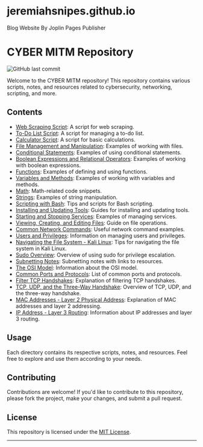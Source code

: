 # jeremiahsnipes.github.io
Blog Website By Joplin Pages Publisher
# CYBER MITM Repository

![GitHub last commit](https://img.shields.io/github/last-commit/your-username/your-repo-name)

Welcome to the CYBER MITM repository! This repository contains various scripts, notes, and resources related to cybersecurity, networking, scripting, and more.

## Contents

- [Web Scraping Script](https://jeremiahsnipes.github.io/article/web-scraping-script): A script for web scraping.
- [To-Do List Script](https://jeremiahsnipes.github.io/article/to-do-list-script): A script for managing a to-do list.
- [Calculator Script](https://jeremiahsnipes.github.io/article/calculator-script): A script for basic calculations.
- [File Management and Manipulation](https://jeremiahsnipes.github.io/article/file-management-and-manipulation): Examples of working with files.
- [Conditional Statements](https://jeremiahsnipes.github.io/article/conditional-statements): Examples of using conditional statements.
- [Boolean Expressions and Relational Operators](https://jeremiahsnipes.github.io/article/boolean-expressions): Examples of working with boolean expressions.
- [Functions](https://jeremiahsnipes.github.io/article/functions): Examples of defining and using functions.
- [Variables and Methods](https://jeremiahsnipes.github.io/article/variables-methods): Examples of working with variables and methods.
- [Math](https://jeremiahsnipes.github.io/article/math): Math-related code snippets.
- [Strings](https://jeremiahsnipes.github.io/article/strings): Examples of string manipulation.
- [Scripting with Bash](https://jeremiahsnipes.github.io/article/bash-scripting): Tips and scripts for Bash scripting.
- [Installing and Updating Tools](https://jeremiahsnipes.github.io/article/installing-tools): Guides for installing and updating tools.
- [Starting and Stopping Services](https://jeremiahsnipes.github.io/article/services): Examples of managing services.
- [Viewing, Creating, and Editing Files](https://jeremiahsnipes.github.io/article/file-operations): Guide on file operations.
- [Common Network Commands](https://jeremiahsnipes.github.io/article/network-commands): Useful network command examples.
- [Users and Privileges](https://jeremiahsnipes.github.io/article/users-privileges): Information on managing users and privileges.
- [Navigating the File System - Kali Linux](https://jeremiahsnipes.github.io/article/file-system-navigation): Tips for navigating the file system in Kali Linux.
- [Sudo Overview](https://jeremiahsnipes.github.io/article/sudo-overview): Overview of using sudo for privilege escalation.
- [Subnetting Notes](https://jeremiahsnipes.github.io/article/subnetting-notes): Subnetting notes with links to resources.
- [The OSI Model](https://jeremiahsnipes.github.io/article/osi-model): Information about the OSI model.
- [Common Ports and Protocols](https://jeremiahsnipes.github.io/article/ports-protocols): List of common ports and protocols.
- [Filter TCP Handshakes](https://jeremiahsnipes.github.io/article/tcp-handshakes): Explanation of filtering TCP handshakes.
- [TCP, UDP, and the Three-Way Handshake](https://jeremiahsnipes.github.io/article/tcp-udp-handshake): Overview of TCP, UDP, and the three-way handshake.
- [MAC Addresses - Layer 2 Physical Address](https://jeremiahsnipes.github.io/article/mac-addresses): Explanation of MAC addresses and layer 2 addressing.
- [IP Address - Layer 3 Routing](https://jeremiahsnipes.github.io/article/ip-address-routing): Information about IP addresses and layer 3 routing.
  
## Usage

Each directory contains its respective scripts, notes, and resources. Feel free to explore and use them according to your needs.

## Contributing

Contributions are welcome! If you'd like to contribute to this repository, please fork the project, make your changes, and submit a pull request.

## License

This repository is licensed under the [MIT License](./LICENSE).

---


